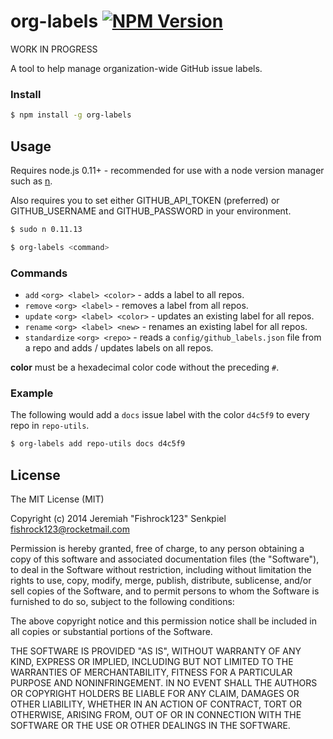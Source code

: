 # org-labels [![NPM Version](https://badge.fury.io/js/org-labels.svg)](https://badge.fury.io/js/org-labels)

WORK IN PROGRESS

A tool to help manage organization-wide GitHub issue labels.

### Install

```sh
$ npm install -g org-labels
```

## Usage

Requires node.js 0.11+ - recommended for use with a node version manager such as [n](https://www.npmjs.org/package/n).

Also requires you to set either GITHUB_API_TOKEN (preferred) or GITHUB_USERNAME and GITHUB_PASSWORD in your environment.

```sh
$ sudo n 0.11.13

$ org-labels <command>
```

### Commands

- `add` `<org> <label> <color>` - adds a label to all repos.
- `remove` `<org> <label>` - removes a label from all repos.
- `update` `<org> <label> <color>` - updates an existing label for all repos.
- `rename` `<org> <label> <new>` - renames an existing label for all repos.
- `standardize` `<org> <repo>` - reads a `config/github_labels.json` file from a repo and adds / updates labels on all repos.

__color__ must be a hexadecimal color code without the preceding `#`.

### Example

The following would add a `docs` issue label with the color `d4c5f9` to every repo in `repo-utils`.

```sh
$ org-labels add repo-utils docs d4c5f9
```

## License

The MIT License (MIT)

Copyright (c) 2014 Jeremiah "Fishrock123" Senkpiel fishrock123@rocketmail.com

Permission is hereby granted, free of charge, to any person obtaining a copy
of this software and associated documentation files (the "Software"), to deal
in the Software without restriction, including without limitation the rights
to use, copy, modify, merge, publish, distribute, sublicense, and/or sell
copies of the Software, and to permit persons to whom the Software is
furnished to do so, subject to the following conditions:

The above copyright notice and this permission notice shall be included in
all copies or substantial portions of the Software.

THE SOFTWARE IS PROVIDED "AS IS", WITHOUT WARRANTY OF ANY KIND, EXPRESS OR
IMPLIED, INCLUDING BUT NOT LIMITED TO THE WARRANTIES OF MERCHANTABILITY,
FITNESS FOR A PARTICULAR PURPOSE AND NONINFRINGEMENT. IN NO EVENT SHALL THE
AUTHORS OR COPYRIGHT HOLDERS BE LIABLE FOR ANY CLAIM, DAMAGES OR OTHER
LIABILITY, WHETHER IN AN ACTION OF CONTRACT, TORT OR OTHERWISE, ARISING FROM,
OUT OF OR IN CONNECTION WITH THE SOFTWARE OR THE USE OR OTHER DEALINGS IN
THE SOFTWARE.
